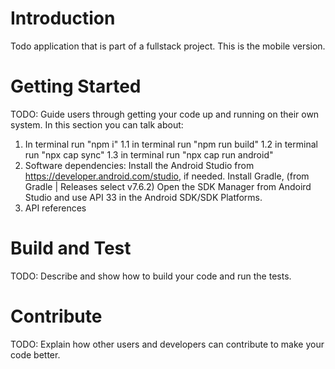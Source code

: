 # Introduction 
Todo application that is part of a fullstack project. This is the mobile version.

# Getting Started
TODO: Guide users through getting your code up and running on their own system. In this section you can talk about:
1.	In terminal run "npm i"
    1.1 in terminal run "npm run build"
    1.2 in terminal run "npx cap sync"
    1.3 in terminal run "npx cap run android"
2.	Software dependencies: Install the Android Studio from  https://developer.android.com/studio, if needed.
    Install Gradle, (from Gradle | Releases select v7.6.2)
    Open the SDK Manager from Andoird Studio and use API 33 in the Android SDK/SDK Platforms. 
3.	API references

# Build and Test
TODO: Describe and show how to build your code and run the tests. 

# Contribute
TODO: Explain how other users and developers can contribute to make your code better. 
